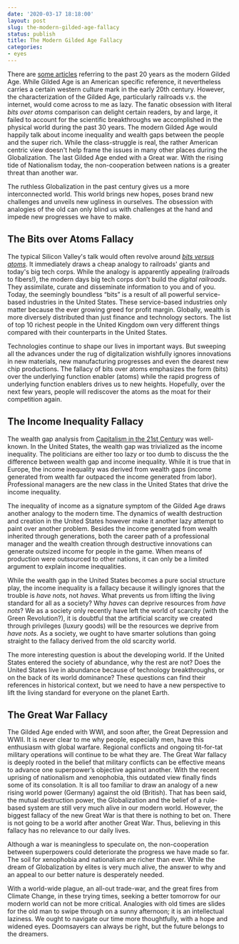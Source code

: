 ```yaml
---
date: '2020-03-17 18:18:00'
layout: post
slug: the-modern-gilded-age-fallacy
status: publish
title: The Modern Gilded Age Fallacy
categories:
- eyes
---
```


There are [some articles](https://www.socialcapital.com/annual-letters/2019) referring to the past 20 years as the modern Gilded Age. While Gilded Age is an American specific reference, it nevertheless carries a certain western culture mark in the early 20th century. However, the characterization of the Gilded Age, particularly railroads v.s. the internet, would come across to me as lazy. The fanatic obsession with literal *bits over atoms* comparison can delight certain readers, by and large, it failed to account for the scientific breakthroughs we accomplished in the physical world during the past 30 years. The modern Gilded Age would happily talk about income inequality and wealth gaps between the people and the super rich. While the class-struggle is real, the rather American centric view doesn't help frame the issues in many other places during the Globalization. The last Gilded Age ended with a Great war. With the rising tide of Nationalism today, the non-cooperation between nations is a greater threat than another war.

The ruthless Globalization in the past century gives us a more interconnected world. This world brings new hopes, poses brand new challenges and unveils new ugliness in ourselves. The obsession with analogies of the old can only blind us with challenges at the hand and impede new progresses we have to make.

## The Bits over Atoms Fallacy

The typical Silicon Valley's talk would often revolve around [*bits versus atoms*](https://avc.com/2018/08/atoms-and-bits/). It immediately draws a cheap analogy to railroads' giants and today's big tech corps. While the analogy is apparently appealing (railroads to fibers!), the modern days big tech corps don’t build the *digital railroads*. They assimilate, curate and disseminate information to you and of you. Today, the seemingly boundless “bits” is a result of all powerful service-based industries in the United States. These service-based industries only matter because the ever growing greed for profit margin. Globally, wealth is more diversely distributed than just finance and technology sectors. The list of top 10 richest people in the United Kingdom own very different things compared with their counterparts in the United States.

Technologies continue to shape our lives in important ways. But sweeping all the advances under the rug of digitalization wishfully ignores innovations in new materials, new manufacturing progresses and even the dearest new chip productions. The fallacy of bits over atoms emphasizes the form (bits) over the underlying function enabler (atoms) while the rapid progress of underlying function enablers drives us to new heights. Hopefully, over the next few years, people will rediscover the atoms as the moat for their competition again.

## The Income Inequality Fallacy

The wealth gap analysis from [Capitalism in the 21st Century](https://www.amazon.com/Capital-Twenty-First-Century-Thomas-Piketty/dp/0674979850) was well-known. In the United States, the wealth gap was trivialized as the income inequality. The politicians are either too lazy or too dumb to discuss the the difference between wealth gap and income inequality. While it is true that in Europe, the income inequality was derived from wealth gaps (income generated from wealth far outpaced the income generated from labor). Professional managers are the new class in the United States that drive the income inequality.

The inequality of income as a signature symptom of the Gilded Age draws another analogy to the modern time. The dynamics of wealth destruction and creation in the United States however make it another lazy attempt to paint over another problem. Besides the income generated from wealth inherited through generations, both the career path of a professional manager and the wealth creation through destructive innovations can generate outsized income for people in the game. When means of production were outsourced to other nations, it can only be a limited argument to explain income inequalities.

While the wealth gap in the United States becomes a pure social structure play, the income inequality is a fallacy because it willingly ignores that the trouble is *have nots*, not *haves*. What prevents us from lifting the living standard for all as a society? Why *haves* can deprive resources from *have nots*? We as a society only recently have left the world of scarcity (with the Green Revolution?), it is doubtful that the artificial scarcity we created through privileges (luxury goods) will be the resources we deprive from *have nots*. As a society, we ought to have smarter solutions than going straight to the fallacy derived from the old scarcity world.

The more interesting question is about the developing world. If the United States entered the society of abundance, why the rest are not? Does the United States live in abundance because of technology breakthroughs, or on the back of its world dominance? These questions can find their references in historical context, but we need to have a new perspective to lift the living standard for everyone on the planet Earth.

## The Great War Fallacy

The Gilded Age ended with WWI, and soon after, the Great Depression and WWII. It is never clear to me why people, especially men, have this enthusiasm with global warfare. Regional conflicts and ongoing tit-for-tat military operations will continue to be what they are. The Great War fallacy is deeply rooted in the belief that military conflicts can be effective means to advance one superpower’s objective against another. With the recent uprising of nationalism and xenophobia, this outdated view finally finds some of its consolation. It is all too familiar to draw an analogy of a new rising world power (Germany) against the old (British). That has been said, the mutual destruction power, the Globalization and the belief of a rule-based system are still very much alive in our modern world. However, the biggest fallacy of the new Great War is that there is nothing to bet on. There is not going to be a world after another Great War. Thus, believing in this fallacy has no relevance to our daily lives.

Although a war is meaningless to speculate on, the non-cooperation between superpowers could deteriorate the progress we have made so far. The soil for xenophobia and nationalism are richer than ever. While the dream of Globalization by elites is very much alive, the answer to why and an appeal to our better nature is desperately needed.

With a world-wide plague, an all-out trade-war, and the great fires from Climate Change, in these trying times, seeking a better tomorrow for our modern world can not be more critical. Analogies with old times are slides for the old man to swipe through on a sunny afternoon; it is an intellectual laziness. We ought to navigate our time more thoughtfully, with a hope and widened eyes. Doomsayers can always be right, but the future belongs to the dreamers.

